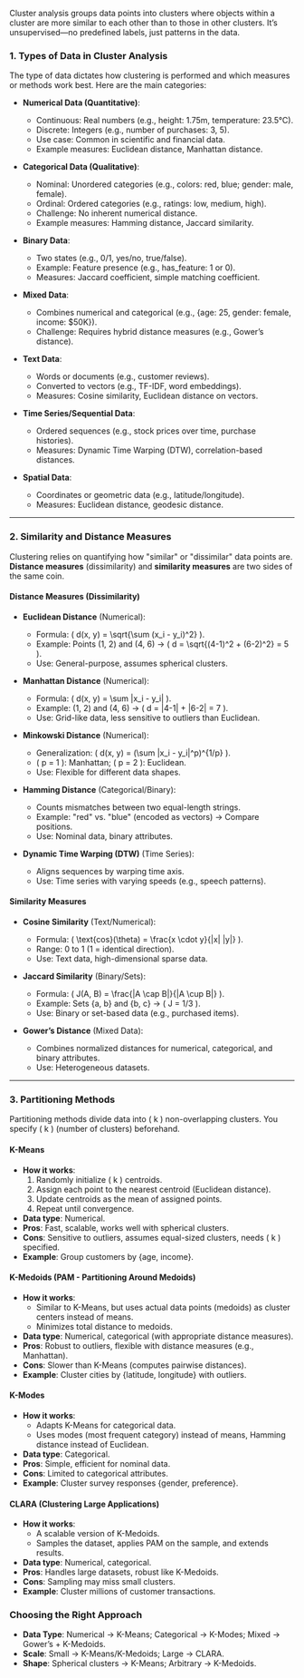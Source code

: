 Cluster analysis groups data points into clusters where objects within a cluster are more similar to each other than to those in other clusters. It’s unsupervised—no predefined labels, just patterns in the data.
### 1. Types of Data in Cluster Analysis
The type of data dictates how clustering is performed and which measures or methods work best. Here are the main categories:

- **Numerical Data (Quantitative)**:
  - Continuous: Real numbers (e.g., height: 1.75m, temperature: 23.5°C).
  - Discrete: Integers (e.g., number of purchases: 3, 5).
  - Use case: Common in scientific and financial data.
  - Example measures: Euclidean distance, Manhattan distance.

- **Categorical Data (Qualitative)**:
  - Nominal: Unordered categories (e.g., colors: red, blue; gender: male, female).
  - Ordinal: Ordered categories (e.g., ratings: low, medium, high).
  - Challenge: No inherent numerical distance.
  - Example measures: Hamming distance, Jaccard similarity.

- **Binary Data**:
  - Two states (e.g., 0/1, yes/no, true/false).
  - Example: Feature presence (e.g., has_feature: 1 or 0).
  - Measures: Jaccard coefficient, simple matching coefficient.

- **Mixed Data**:
  - Combines numerical and categorical (e.g., {age: 25, gender: female, income: $50K}).
  - Challenge: Requires hybrid distance measures (e.g., Gower’s distance).

- **Text Data**:
  - Words or documents (e.g., customer reviews).
  - Converted to vectors (e.g., TF-IDF, word embeddings).
  - Measures: Cosine similarity, Euclidean distance on vectors.

- **Time Series/Sequential Data**:
  - Ordered sequences (e.g., stock prices over time, purchase histories).
  - Measures: Dynamic Time Warping (DTW), correlation-based distances.

- **Spatial Data**:
  - Coordinates or geometric data (e.g., latitude/longitude).
  - Measures: Euclidean distance, geodesic distance.
---
### 2. Similarity and Distance Measures
Clustering relies on quantifying how "similar" or "dissimilar" data points are. **Distance measures** (dissimilarity) and **similarity measures** are two sides of the same coin.

#### Distance Measures (Dissimilarity)
- **Euclidean Distance** (Numerical):
  - Formula: \( d(x, y) = \sqrt{\sum (x_i - y_i)^2} \).
  - Example: Points (1, 2) and (4, 6) → \( d = \sqrt{(4-1)^2 + (6-2)^2} = 5 \).
  - Use: General-purpose, assumes spherical clusters.

- **Manhattan Distance** (Numerical):
  - Formula: \( d(x, y) = \sum |x_i - y_i| \).
  - Example: (1, 2) and (4, 6) → \( d = |4-1| + |6-2| = 7 \).
  - Use: Grid-like data, less sensitive to outliers than Euclidean.

- **Minkowski Distance** (Numerical):
  - Generalization: \( d(x, y) = (\sum |x_i - y_i|^p)^{1/p} \).
  - \( p = 1 \): Manhattan; \( p = 2 \): Euclidean.
  - Use: Flexible for different data shapes.

- **Hamming Distance** (Categorical/Binary):
  - Counts mismatches between two equal-length strings.
  - Example: "red" vs. "blue" (encoded as vectors) → Compare positions.
  - Use: Nominal data, binary attributes.

- **Dynamic Time Warping (DTW)** (Time Series):
  - Aligns sequences by warping time axis.
  - Use: Time series with varying speeds (e.g., speech patterns).

#### Similarity Measures
- **Cosine Similarity** (Text/Numerical):
  - Formula: \( \text{cos}(\theta) = \frac{x \cdot y}{|x| |y|} \).
  - Range: 0 to 1 (1 = identical direction).
  - Use: Text data, high-dimensional sparse data.

- **Jaccard Similarity** (Binary/Sets):
  - Formula: \( J(A, B) = \frac{|A \cap B|}{|A \cup B|} \).
  - Example: Sets {a, b} and {b, c} → \( J = 1/3 \).
  - Use: Binary or set-based data (e.g., purchased items).

- **Gower’s Distance** (Mixed Data):
  - Combines normalized distances for numerical, categorical, and binary attributes.
  - Use: Heterogeneous datasets.
---
### 3. Partitioning Methods
Partitioning methods divide data into \( k \) non-overlapping clusters. You specify \( k \) (number of clusters) beforehand.

#### K-Means
- **How it works**:
  1. Randomly initialize \( k \) centroids.
  2. Assign each point to the nearest centroid (Euclidean distance).
  3. Update centroids as the mean of assigned points.
  4. Repeat until convergence.
- **Data type**: Numerical.
- **Pros**: Fast, scalable, works well with spherical clusters.
- **Cons**: Sensitive to outliers, assumes equal-sized clusters, needs \( k \) specified.
- **Example**: Group customers by {age, income}.

#### K-Medoids (PAM - Partitioning Around Medoids)
- **How it works**:
  - Similar to K-Means, but uses actual data points (medoids) as cluster centers instead of means.
  - Minimizes total distance to medoids.
- **Data type**: Numerical, categorical (with appropriate distance measures).
- **Pros**: Robust to outliers, flexible with distance measures (e.g., Manhattan).
- **Cons**: Slower than K-Means (computes pairwise distances).
- **Example**: Cluster cities by {latitude, longitude} with outliers.

#### K-Modes
- **How it works**:
  - Adapts K-Means for categorical data.
  - Uses modes (most frequent category) instead of means, Hamming distance instead of Euclidean.
- **Data type**: Categorical.
- **Pros**: Simple, efficient for nominal data.
- **Cons**: Limited to categorical attributes.
- **Example**: Cluster survey responses {gender, preference}.

#### CLARA (Clustering Large Applications)
- **How it works**:
  - A scalable version of K-Medoids.
  - Samples the dataset, applies PAM on the sample, and extends results.
- **Data type**: Numerical, categorical.
- **Pros**: Handles large datasets, robust like K-Medoids.
- **Cons**: Sampling may miss small clusters.
- **Example**: Cluster millions of customer transactions.

### Choosing the Right Approach
- **Data Type**: Numerical → K-Means; Categorical → K-Modes; Mixed → Gower’s + K-Medoids.
- **Scale**: Small → K-Means/K-Medoids; Large → CLARA.
- **Shape**: Spherical clusters → K-Means; Arbitrary → K-Medoids.